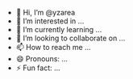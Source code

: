 - 👋 Hi, I’m @yzarea
- 👀 I’m interested in ...
- 🌱 I’m currently learning ...
- 💞️ I’m looking to collaborate on ...
- 📫 How to reach me ...
- 😄 Pronouns: ...
- ⚡ Fun fact: ...

<!---
yzarea/yzarea is a ✨ special ✨ repository because its `README.md` (this file) appears on your GitHub profile.
You can click the Preview link to take a look at your changes.
--->
